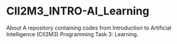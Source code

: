# CII2M3_INTRO-AI_Learning
  About  A repository containing codes from Introduction to Artificial Intelligence (CII2M3) Programming Task 3: Learning.
